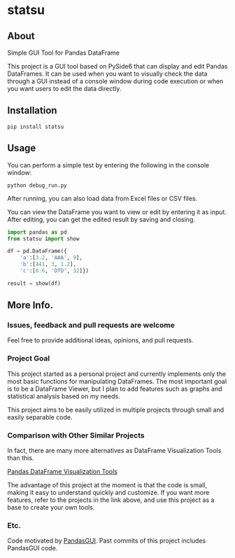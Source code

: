 # statsu

## About
Simple GUI Tool for Pandas DataFrame

This project is a GUI tool based on PySide6 that can display and edit Pandas DataFrames. It can be used when you want to visually check the data through a GUI instead of a console window during code execution or when you want users to edit the data directly.

## Installation

```
pip install statsu
```

## Usage

You can perform a simple test by entering the following in the console window:

```
python debug_run.py
```
After running, you can also load data from Excel files or CSV files.

You can view the DataFrame you want to view or edit by entering it as input. After editing, you can get the edited result by saving and closing.

```Python
import pandas as pd
from statsu import show

df = pd.DataFrame({
    'a':[3.2, 'AAA', 9], 
    'b':[441, 3, 1.2], 
    'c':[0.6, 'DTD', 32]})

result = show(df)
```

## More Info.

### Issues, feedback and pull requests are welcome

Feel free to provide additional ideas, opinions, and pull requests.

### Project Goal

This project started as a personal project and currently implements only the most basic functions for manipulating DataFrames. The most important goal is to be a DataFrame Viewer, but I plan to add features such as graphs and statistical analysis based on my needs.

This project aims to be easily utilized in multiple projects through small and easily separable code.

### Comparison with Other Similar Projects

In fact, there are many more alternatives as DataFrame Visualization Tools than this.

[Pandas DataFrame Visualization Tools](https://pbpython.com/dataframe-gui-overview.html)

The advantage of this project at the moment is that the code is small, making it easy to understand quickly and customize. If you want more features, refer to the projects in the link above, and use this project as a base to create your own tools.

### Etc.

Code motivated by [PandasGUI](https://github.com/adamerose/PandasGUI). Past commits of this project includes PandasGUI code.
